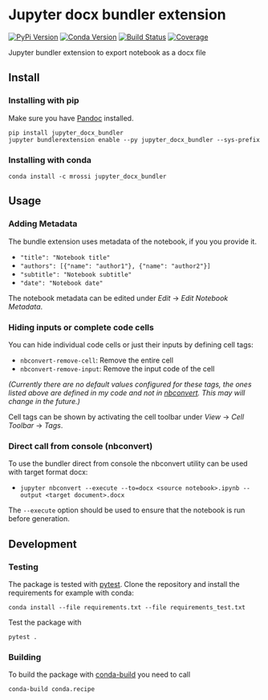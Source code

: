 # Jupyter docx bundler extension

[![PyPi Version](https://img.shields.io/pypi/v/jupyter_docx_bundler.svg)](https://pypi.org/project/jupyter-docx-bundler/)
[![Conda Version](https://img.shields.io/conda/vn/mrossi/jupyter_docx_bundler.svg)](https://anaconda.org/mrossi/jupyter_docx_bundler)
[![Build Status](https://dev.azure.com/m-rossi-github/jupyter-docx-bundler/_apis/build/status/m-rossi.jupyter-docx-bundler?branchName=master)](https://dev.azure.com/m-rossi-github/jupyter-docx-bundler/_build/latest?definitionId=1&branchName=master)
[![Coverage](https://img.shields.io/azure-devops/coverage/m-rossi-github/jupyter-docx-bundler/1/master.svg)](https://img.shields.io/azure-devops/coverage/m-rossi-github/jupyter-docx-bundler/1/master.svg)

Jupyter bundler extension to export notebook as a docx file

## Install

### Installing with pip

Make sure you have [Pandoc](https://pandoc.org) installed.

```
pip install jupyter_docx_bundler
jupyter bundlerextension enable --py jupyter_docx_bundler --sys-prefix
```

### Installing with conda

```
conda install -c mrossi jupyter_docx_bundler
```

## Usage

### Adding Metadata

The bundle extension uses metadata of the notebook, if you you provide it.

* `"title": "Notebook title"`
* `"authors": [{"name": "author1"}, {"name": "author2"}]`
* `"subtitle": "Notebook subtitle"`
* `"date": "Notebook date"`

The notebook metadata can be edited under _Edit_ -> _Edit Notebook Metadata_.

### Hiding inputs or complete code cells

You can hide individual code cells or just their inputs by defining cell tags:

* `nbconvert-remove-cell`: Remove the entire cell
* `nbconvert-remove-input`: Remove the input code of the cell

_(Currently there are no default values configured for these tags, the ones listed above are defined in my code and not in [nbconvert](https://github.com/jupyter/nbconvert). This may will change in the future.)_

Cell tags can be shown by activating the cell toolbar under _View_ -> _Cell Toolbar_ -> _Tags_.

### Direct call from console (nbconvert)

To use the bundler direct from console the nbconvert utility can be used with target format docx:

* `jupyter nbconvert --execute --to=docx <source notebook>.ipynb --output <target document>.docx`

The `--execute` option should be used to ensure that the notebook is run before generation.

## Development

### Testing

The package is tested with [pytest](https://docs.pytest.org/en/latest/). Clone the repository and install the requirements for example with conda:
```
conda install --file requirements.txt --file requirements_test.txt
```
Test the package with
```
pytest .
```

### Building

To build the package with [conda-build](https://github.com/conda/conda-build) you need to call
```
conda-build conda.recipe
```
